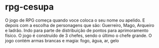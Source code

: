 # rpg-cesupa
O jogo de RPG começa quando voce coloca o seu nome ou apelido. E depois com a escolha de personagens que são: Guerreiro, Mago, Arqueiro e ladrão. Indo para parte de distribuição de pontos para aprimoramento físico. O jogo é construído de 3 chefes, sendo o último o chefe grande. O jogo contém armas brancas e magia: fogo, água, ar, gelo
